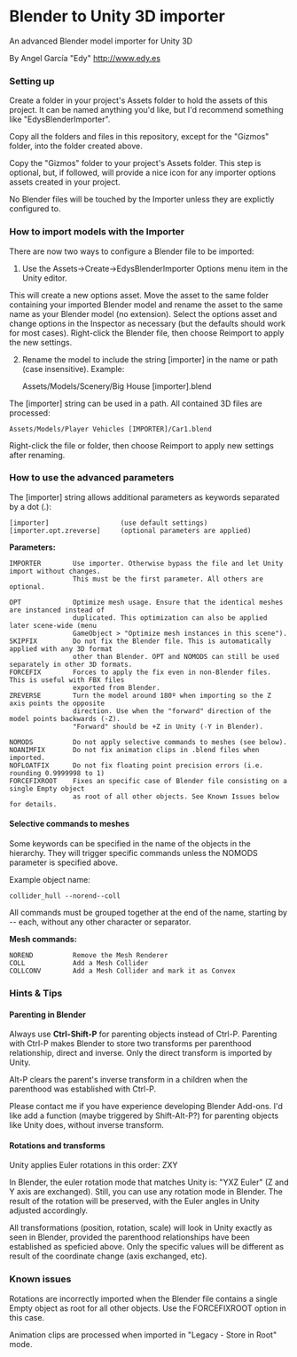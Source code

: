 ﻿Blender to Unity 3D importer
============================

An advanced Blender model importer for Unity 3D

By Angel García "Edy"
http://www.edy.es

### Setting up

Create a folder in your project's Assets folder to hold the assets of this project. It can be named anything you'd like, but I'd recommend something like "EdysBlenderImporter".

Copy all the folders and files in this repository, except for the "Gizmos" folder, into the folder created above.

Copy the "Gizmos" folder to your project's Assets folder. This step is optional, but, if followed, will provide a nice icon for any importer options assets created in your project.

No Blender files will be touched by the Importer unless they are explictly configured to.

### How to import models with the Importer

There are now two ways to configure a Blender file to be imported:

1. Use the Assets->Create->EdysBlenderImporter Options menu item in the Unity editor.

 This will create a new options asset. Move the asset to the same folder containing your imported Blender model and rename the asset to the same name as your Blender model (no extension). Select the options asset and change options in the Inspector as necessary (but the defaults should work for most cases). Right-click the Blender file, then choose Reimport to apply the new settings.

2. Rename the model to include the string [importer] in the name or path (case insensitive). Example:

    Assets/Models/Scenery/Big House [importer].blend

 The [importer] string can be used in a path. All contained 3D files are processed:

    Assets/Models/Player Vehicles [IMPORTER]/Car1.blend

 Right-click the file or folder, then choose Reimport to apply new settings after renaming.

### How to use the advanced parameters

The [importer] string allows additional parameters as keywords separated by a dot (.):

	[importer]					(use default settings)
	[importer.opt.zreverse]		(optional parameters are applied)

**Parameters:**

	IMPORTER		Use importer. Otherwise bypass the file and let Unity import without changes.
					This must be the first parameter. All others are optional.
	
	OPT				Optimize mesh usage. Ensure that the identical meshes are instanced instead of 
					duplicated.	This optimization can also be applied later scene-wide (menu 
					GameObject > "Optimize mesh instances in this scene").
	SKIPFIX			Do not fix the Blender file. This is automatically applied with any 3D format
					other than Blender. OPT and NOMODS can still be used separately in other 3D formats.
	FORCEFIX		Forces to apply the fix even in non-Blender files. This is useful with FBX files
					exported from Blender.
	ZREVERSE		Turn the model around 180º when importing so the Z axis points the opposite 
					direction. Use when the "forward" direction of the model points	backwards (-Z).
					"Forward" should be +Z in Unity (-Y in Blender).
	
	NOMODS			Do not apply selective commands to meshes (see below).	
	NOANIMFIX		Do not fix animation clips in .blend files when imported.
	NOFLOATFIX		Do not fix floating point precision errors (i.e. rounding 0.9999998 to 1)
	FORCEFIXROOT	Fixes an specific case of Blender file consisting on a single Empty object
					as root of all other objects. See Known Issues below for details.

#### Selective commands to meshes

Some keywords can be specified in the name of the objects in the hierarchy. They will trigger
specific commands unless the NOMODS parameter is specified above.

Example object name:

	collider_hull --norend--coll
	
All commands must be grouped together at the end of the name, starting by -- each, without
any other character or separator.

**Mesh commands:**

	NOREND			Remove the Mesh Renderer
	COLL			Add a Mesh Collider
	COLLCONV		Add a Mesh Collider and mark it as Convex

### Hints & Tips

#### Parenting in Blender

Always use **Ctrl-Shift-P** for parenting objects instead of Ctrl-P. Parenting with Ctrl-P 
makes Blender to store two transforms per parenthood relationship, direct and inverse. 
Only the direct transform is imported by Unity.

Alt-P clears the parent's inverse transform in a children when the parenthood was established with Ctrl-P.

Please contact me if you have experience developing Blender Add-ons. I'd like add a function
(maybe triggered by Shift-Alt-P?) for parenting objects like Unity does, without inverse transform.

#### Rotations and transforms

Unity applies Euler rotations in this order: ZXY

In Blender, the euler rotation mode that matches Unity is: "YXZ Euler" (Z and Y axis are exchanged). 
Still, you can use any rotation mode in Blender. The result of the rotation will be preserved, with 
the Euler angles in Unity adjusted accordingly.

All transformations (position, rotation, scale) will look in Unity exactly as seen in Blender, 
provided the parenthood relationships have been established as speficied above. Only the specific 
values will be different as result of the coordinate change (axis exchanged, etc).

### Known issues

Rotations are incorrectly imported when the Blender file contains a single Empty object as root for 
all other objects. Use the FORCEFIXROOT option in this case.

Animation clips are processed when imported in "Legacy - Store in Root" mode.
